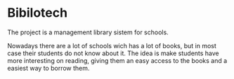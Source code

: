 #  Bibilotech

The project is a management library sistem for schools.

Nowadays there are a lot of schools wich has a lot of books, but in most case their students do not know about it.
The idea is make students have more interesting on reading, giving them an easy access to the books and a easiest way to borrow them. 
